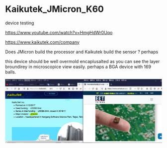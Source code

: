 # Kaikutek_JMicron_K60
device testing


https://www.youtube.com/watch?v=HmgHdWr0Uqo  

https://www.kaikutek.com/company  

Does JMicron build the processor and Kaikutek build the sensor ? perhaps  

this device should be well overmold encaplusalted as you can see the layer broundirey in microscopice view easily. perhaps a BGA device with 169 balls.  

![Kaikutek_K60.JPG](Kaikutek_K60.JPG)  
